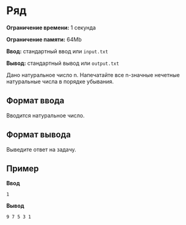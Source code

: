 # Ряд

**Ограничение времени:** 1 секунда

**Ограничение памяти:** 64Mb

**Ввод:** стандартный ввод или `input.txt`

**Вывод:** стандартный вывод или `output.txt`

Дано натуральное число n. Напечатайте все n-значные нечетные натуральные числа в порядке убывания.

## Формат ввода

Вводится натуральное число.

## Формат вывода

Выведите ответ на задачу.

## Пример

**Ввод**
```
1
```

**Вывод**
```
9 7 5 3 1
```